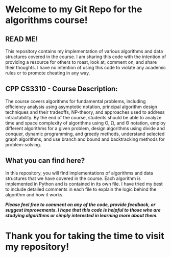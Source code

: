 # Welcome to my Git Repo for the algorithms course!

## READ ME!
This repository contains my implementation of various algorithms and data structures covered in the course. I am sharing this code with the intention of providing a resource for others to roast, look at, comment on, and share their thoughts. I have no intention of using this code to violate any academic rules or to promote cheating in any way.

## CPP CS3310 - Course Description:
The course covers algorithms for fundamental problems, including efficiency analysis using asymptotic notation, principal algorithm design techniques and their tradeoffs, NP-theory, and approaches used to address intractability. By the end of the course, students should be able to analyze time and space complexity of algorithms using O, Ω, and Θ notation, employ different algorithms for a given problem, design algorithms using divide and conquer, dynamic programming, and greedy methods, understand selected graph algorithms, and use branch and bound and backtracking methods for problem-solving.

## What you can find here?
In this repository, you will find implementations of algorithms and data structures that we have covered in the course. Each algorithm is implemented in Python and is contained in its own file. I have tried my best to include detailed comments in each file to explain the logic behind the algorithm and how it works.

***Please feel free to comment on any of the code, provide feedback, or suggest improvements. I hope that this code is helpful to those who are studying algorithms or simply interested in learning more about them.***

# Thank you for taking the time to visit my repository!